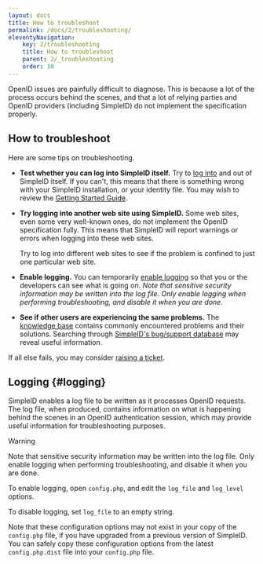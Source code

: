 ```yaml
---
layout: docs
title: How to troubleshoot
permalink: /docs/2/troubleshooting/
eleventyNavigation:
    key: 2/troubleshooting
    title: How to troubleshoot
    parent: 2/_troubleshooting
    order: 10
---
```


OpenID issues are painfully difficult to diagnose.  This is because a lot of the process occurs behind the scenes, and that a lot of relying parties and OpenID providers (including SimpleID) do not implement the specification properly.

## How to troubleshoot

Here are some tips on troubleshooting.

- **Test whether you can log into SimpleID itself.**  Try to [log into](/docs/2/login) and out of SimpleID itself.  If you can't, this means that there is something wrong with your SimpleID installation, or your identity file.  You may wish to review the [Getting Started Guide](/docs/2/).

- **Try logging into another web site using SimpleID.** Some web sites, even some very well-known ones, do not implement the OpenID specification fully.  This means that SimpleID will report warnings or errors when logging into these web sites.

    Try to log into different web sites to see if the problem is confined to just one particular web site.

- **Enable logging.**  You can temporarily [enable logging](#logging) so that you or the developers can see what is going on. *Note that sensitive security information may be written into the log file. Only enable logging when performing troubleshooting, and disable it when you are done.*

- **See if other users are experiencing the same problems.**  The [knowledge base](https://github.com/simpleid/simpleid/issues?q=label%3Aknowledgebase) contains commonly encountered problems and their solutions.  Searching through [SimpleID's bug/support database](https://github.com/simpleid/simpleid/issues?utf8=%E2%9C%93&q=) may reveal useful information.

If all else fails, you may consider [raising a ticket](https://github.com/simpleid/simpleid/wiki/Reporting-bugs).

## Logging    {#logging}

SimpleID enables a log file to be written as it processes OpenID requests.  The log file, when produced, contains information on what is happening behind the scenes in an OpenID authentication session, which may provide useful information for troubleshooting purposes.

> [!WARNING]
> Note that sensitive security information may be written into the log file.  Only enable logging when performing troubleshooting, and disable it when you are done.

To enable logging, open <code>config.php</code>, and edit the <code>log_file</code> and <code>log_level</code> options.

To disable logging, set <code>log_file</code> to an empty string.

Note that these configuration options may not exist in your copy of the <code>config.php</code> file, if you have upgraded from a previous version of SimpleID.  You can safely copy these configuration options from the latest <code>config.php.dist</code> file into your <code>config.php</code> file.